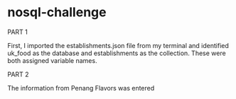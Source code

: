 # nosql-challenge

PART 1

First, I imported the establishments.json file from my terminal and identified uk_food as the database and establishments as the collection. These were both assigned variable names.

PART 2

The information from Penang Flavors was entered